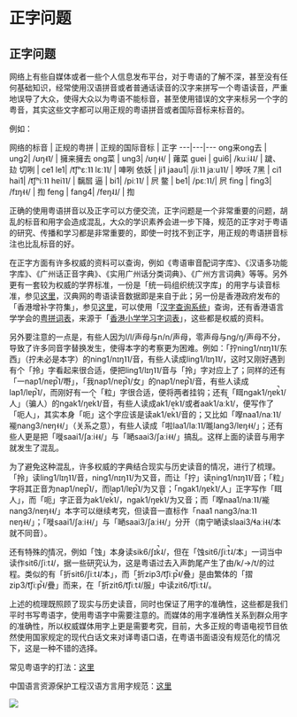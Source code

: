 # 正字问题

## 正字问题

网络上有些自媒体或者一些个人信息发布平台，对于粤语的了解不深，甚至没有任何基础知识，经常使用汉语拼音或者普通话读音的汉字来拼写一个粤语读音，严重地误导了大众，使得大众以为粤语不能标音，甚至使用错误的文字来标另一个字的粤音，其实这些文字都可以用正规的粤语拼音或者国际音标来标音的。

例如：

网络的标音 |	正规的粤拼 |	正规的国际音标 |	正字
---|---|---
ong来ong去 |	ung2|	/ʊŋ˧˥/ |	擁来擁去
ong菜 |	ung3|	/ʊŋ˧˧/ |	蕹菜
guei |	gui6|	/kuːi˨˨/ |	䠩、攰
切咧 |	ce1 le1|	/t͡ʃʰɛː˥˥ lɛː˥˥/ |	唓咧
依妖 |	ji1 jaau1|	/jiː˥˥ jaːu˥˥/ |	咿㕭
7黑 |	ci1 hai1|	/t͡ʃʰiː˥˥ hɐi˥˥/ |	黐㞓
逼 |	bi1|	/piː˥˥/ |	屄
鳖 |	be1|	/pɛː˥˥/|	屄
fing |	fing3|	/fɪŋ˧˧/ |	揈
feng |	fang4|	/fɐŋ˨˩/ |	  揈

正确的使用粤语拼音以及正字可以方便交流，正字问题是一个非常重要的问题，胡乱的标音和用字会造成混乱，大众的学识素养会进一步下降，规范的正字对于粤语的研究、传播和学习都是非常重要的，即使一时找不到正字，用正规的粤语拼音标注也比乱标音的好。

在正字方面有许多权威的资料可以查询，例如《粤语审音配词字库》、《汉语多功能字库》、《广州话正音字典》、《实用广州话分类词典》、《广州方言词典》等等。另外更有一套较为权威的学界标准，一份是「统一码组织统汉字库」的用字与读音标准，参见[这里](http://www.unicode.org/charts/unihan.html)，汉典网的粤语读音数据即是来自于此；另一份是香港政府发布的「香港增补字符集」，参见[这里](https://www.ogcio.gov.hk/tc/our_work/business/tech_promotion/ccli/hkscs/)，可以使用「[汉字查询系统](http://glyph.iso10646hk.net/ccs/ccs.jsp?lang=zh_TW)」查询，还有香港语言学学会的[粤拼词表](http://corpus.ied.edu.hk/JPwordlist/index.php)，来源于「[香港小学学习字词表](http://www.edbchinese.hk/lexlist_en/)」，这些都是权威的资料。

另外要注意的一点是，有些人因为l/l/声母与n/n/声母，零声母与ng/ŋ/声母不分，导致了许多同音字替换发生，使得本字的考察更为困难。例如：「拧ning1/nɪŋ˥˥/东西」（拧未必是本字）的ning1/nɪŋ˥˥/音，有些人读成ling1/lɪŋ˥˥/，这时又刚好遇到有个「拎」字看起来很合适，便把ling1/lɪŋ˥˥/音与「拎」字对应上了；同样的还有「一nap1/nɐp̚˥/嘢」，「我nap1/nɐp̚˥/女」的nap1/nɐp̚˥/音，有些人读成lap1/lɐp̚˥/，而刚好有一个「粒」字很合适，便将两者挂钩；还有「眲ngak1/ŋɐk̚˥/人」（骗人）的ngak1/ŋɐk̚˥/音，有些人读成ak1/ɐk̚˥/或者aak1/aːk̚˥/，便写作了「呃人」，其实本身「呃」这个字应该是读ak1/ɐk̚˥/音的；又比如「𠸎naa1/naː˥˥/褦nang3/nɐŋ˧˧/」（关系之意），有些人读成「啦laa1/laː˥˥/𠹌lang3/lɐŋ˧˧/」；还有些人更是把「嘥saai1/ʃaːi˧˧/」与「嗮saai3/ʃaːi˧˧/」搞乱。这样上面的读音与用字就发生了混乱。

为了避免这种混乱，许多权威的字典结合现实与历史读音的情况，进行了梳理。「拎」读ling1/lɪŋ˥˥/音，ning1/nɪŋ˥˥/为又音，而让「拧」读ning1/nɪŋ˥˥/音；「粒」字将其正音为nap1/nɐp̚˥/，而lap1/lɐp̚˥/为又音；「ngak1/ŋɐk̚˥/人」正字写作「眲人」，而「呃」字正音为ak1/ɐk̚˥/，ngak1/ŋɐk̚˥/为又音；而「𠸎naa1/naː˥˥/褦nang3/nɐŋ˧˧/」本字可以继续考究，但读音一直标作「naa1 nang3/naː˥˥ nɐŋ˧˧/」；「嘥saai1/ʃaːi˧˧/」与「嗮saai3/ʃaːi˧˧/」分开（南宁嗮读slaai3/ɬaːi˧˧/本就不同音）。

还有特殊的情况，例如「蚀」本身读sik6/ʃɪk̚˨/，但在「蚀sit6/ʃiːt̚˨/本」一词当中读作sit6/ʃiːt̚˨/，据一些研究认为，这是粤语过去入声韵尾产生了由/k/-&gt;/t/的过程。类似的有「折sit6/ʃiːt̚˨/本」，而「折zip3/t͡ʃiːp̚˧/叠」是由繁体的「摺zip3/t͡ʃiːp̚˧/疊」而来，在「折zit6/t͡ʃiːt̚˨/服」中读zit6/t͡ʃiːt̚˨/。

上述的梳理既照顾了现实与历史读音，同时也保证了用字的准确性，这些都是我们平时书写粤语字，使用粤语字中需要注意的。而媒体的用字准确性关系到群众用字的准确性，所以权威媒体用字上更是需要考究，目前，大多正规的粤语电视节目依然使用国家规定的现代白话文来对译粤语口语，在粤语书面语没有规范化的情况下，这是一种不错的选择。

常见粤语字的打法：[这里](http://restools.hanzify.org/other/canchars.htm)

中国语言资源保护工程汉语方言用字规范：[这里](http://www.moe.edu.cn/s78/A19/A19_gggs/A19_sjhj/201704/t20170405_301845.html)

![](http://wx2.sinaimg.cn/large/69144085gy1fxfz1pay34j20g30nogpf.jpg)

